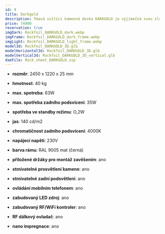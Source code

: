 ```yaml
---
id: 4
title: Darkgold
description: Tmavá svítící kamenná deska DARKGOLD je výjimečná svou zlatavou kresbou, která podtrhne výjimečnost Vašeho interiéru. Speciálně navržené LED prosvětlení, zvýrazňuje přechody mezi převažující černou a zlatavými ostrůvky kresby kamene.
price: 74900
reservation: true
imgDark: Rockfoil_DARKGOLD_dark.webp
imgFrame: Rockfoil_DARKGOLD_dark_frame.webp
imgLight: Rockfoil_DARKGOLD_light_frame.webp
model3d: Rockfoil_DARKGOLD_3D.glb
modelHorizontal3d: Rockfoil_DARKGOLD_3D.glb
modelVertical3d: Rockfoil_DARKGOLD_3D_vertical.glb
daeFile: Rock_sheet_DARKGOLD.zip
---
```

- **rozměr**: 2450 x 1220 x 25 mm 
- **hmotnost**: 40 kg
- **max. spotreba**: 63W 
- **max. spotřeba zadního podsvícení**: 35W 
- **spotřeba ve standby režimu**: O,2W 
- **jas**: 140 cd/m2
- **chromatičnost zadního podsvícení**: 4000K
- **napájecí napěti**: 230V 
- **barva rámu**: RAL 9005 mat (černá)

- **přiložené držáky pro montáž zavěšením**: ano
- **stmívatelné prosvětlení kamene**: ano
- **stmívatelné zadní podsvětlení**: ano
- **ovládání mobilním telefonem**: ano
- **zabudovaný LED zdroj**: ano
- **zabudovaný RF/WiFi kontroler**: ano
- **RF dálkový ovladač**: ano
- **nano impregnace**: ano